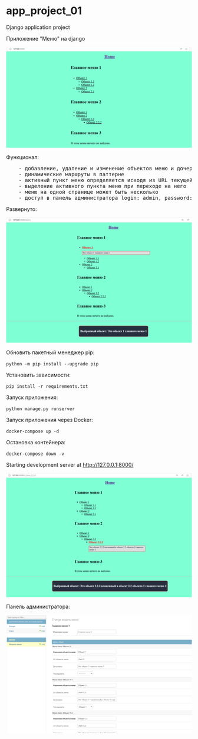 # app_project_01

Django application project

Приложение "Меню" на django

![weather](/image/menu.png)
<br>

Функционал:
<pre>
    - добавление, удаление и изменение объектов меню и дочерних элементов можно делать через панель администратора
    - динамические маршруты в паттерне
    - активный пункт меню определяется исходя из URL текущей страницы
    - выделение активного пункта меню при переходе на него
    - меню на одной странице может быть несколько
    - доступ в панель администратора login: admin, password: admin
</pre>

Развернуто:

![weather](/image/menu_up.png)
<br>

Обновить пакетный менеджер pip:
    
    python -m pip install --upgrade pip

Установить зависимости: 
    
    pip install -r requirements.txt

Запуск приложения:
    
    python manage.py runserver

Запуск приложения через Docker:
    
    docker-compose up -d 

Остановка контейнера:
    
    docker-compose down -v  
    
Starting development server at http://127.0.0.1:8000/

![weather](/image/menu_up2.png)

Панель администратора:

![weather](/image/admin_panel.png)
